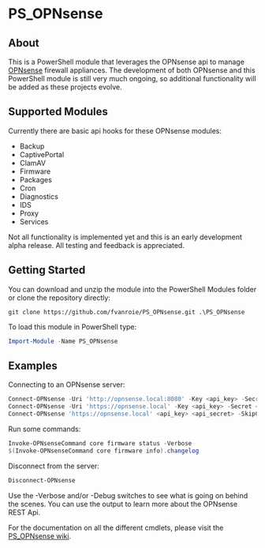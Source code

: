 # PS_OPNsense

## About
This is a PowerShell module that leverages the OPNsense api to manage [OPNsense](https://opnsense.org/) firewall appliances. The development of both OPNsense and this PowerShell module is still very much ongoing, so additional functionality will be added as these projects evolve.

## Supported Modules
Currently there are basic api hooks for these OPNsense modules:
- Backup
- CaptivePortal
- ClamAV
- Firmware
- Packages
- Cron
- Diagnostics
- IDS
- Proxy
- Services

Not all functionality is implemented yet and this is an early development alpha release. All testing and feedback
is appreciated.

## Getting Started
You can download and unzip the module into the PowerShell Modules folder or clone the repository directly:
```git
git clone https://github.com/fvanroie/PS_OPNsense.git .\PS_OPNsense
```

To load this module in PowerShell type:
```powershell
Import-Module -Name PS_OPNsense
```

## Examples
Connecting to an OPNsense server:
```powershell
Connect-OPNsense -Uri 'http://opnsense.local:8080' -Key <api_key> -Secret <api_secret>
Connect-OPNsense -Uri 'https://opnsense.local' -Key <api_key> -Secret <api_secret> -Verbose -Debug
Connect-OPNsense 'https://opnsense.local' <api_key> <api_secret> -SkipCertificateCheck
```
Run some commands:
```powershell
Invoke-OPNsenseCommand core firmware status -Verbose
$(Invoke-OPNsenseCommand core firmware info).changelog
```
Disconnect from the server:
```powershell
Disconnect-OPNsense
```

Use the -Verbose and/or -Debug switches to see what is going on behind the scenes. You can use the output to learn more about the OPNsense REST Api.

For the documentation on all the different cmdlets, please visit the [PS_OPNsense wiki](https://github.com/fvanroie/PS_OPNsense//wiki/).
